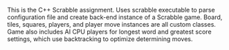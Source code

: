 This is the C++ Scrabble assignment. Uses scrabble executable to parse configuration file and create back-end instance of a Scrabble game. Board, tiles, squares, players, and player move instances are all custom classes. Game also includes AI CPU players for longest word and greatest score settings, which use backtracking to optimize determining moves.
